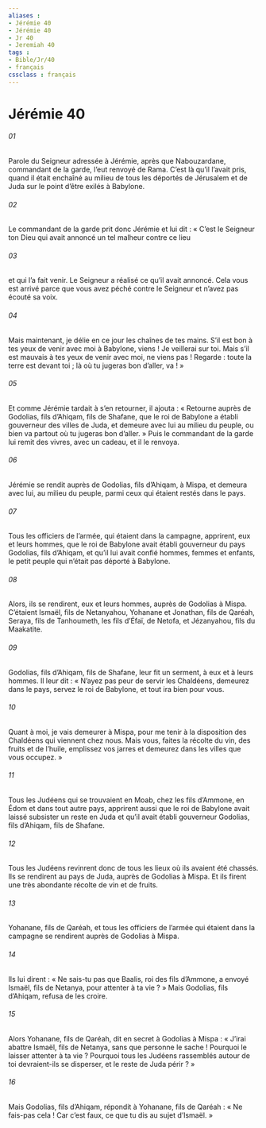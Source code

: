 ```yaml
---
aliases : 
- Jérémie 40
- Jérémie 40
- Jr 40
- Jeremiah 40
tags : 
- Bible/Jr/40
- français
cssclass : français
---
```


# Jérémie 40

###### 01
Parole du Seigneur adressée à Jérémie, après que Nabouzardane, commandant de la garde, l’eut renvoyé de Rama. C’est là qu’il l’avait pris, quand il était enchaîné au milieu de tous les déportés de Jérusalem et de Juda sur le point d’être exilés à Babylone.
###### 02
Le commandant de la garde prit donc Jérémie et lui dit : « C’est le Seigneur ton Dieu qui avait annoncé un tel malheur contre ce lieu
###### 03
et qui l’a fait venir. Le Seigneur a réalisé ce qu’il avait annoncé. Cela vous est arrivé parce que vous avez péché contre le Seigneur et n’avez pas écouté sa voix.
###### 04
Mais maintenant, je délie en ce jour les chaînes de tes mains. S’il est bon à tes yeux de venir avec moi à Babylone, viens ! Je veillerai sur toi. Mais s’il est mauvais à tes yeux de venir avec moi, ne viens pas ! Regarde : toute la terre est devant toi ; là où tu jugeras bon d’aller, va ! »
###### 05
Et comme Jérémie tardait à s’en retourner, il ajouta : « Retourne auprès de Godolias, fils d’Ahiqam, fils de Shafane, que le roi de Babylone a établi gouverneur des villes de Juda, et demeure avec lui au milieu du peuple, ou bien va partout où tu jugeras bon d’aller. » Puis le commandant de la garde lui remit des vivres, avec un cadeau, et il le renvoya.
###### 06
Jérémie se rendit auprès de Godolias, fils d’Ahiqam, à Mispa, et demeura avec lui, au milieu du peuple, parmi ceux qui étaient restés dans le pays.
###### 07
Tous les officiers de l’armée, qui étaient dans la campagne, apprirent, eux et leurs hommes, que le roi de Babylone avait établi gouverneur du pays Godolias, fils d’Ahiqam, et qu’il lui avait confié hommes, femmes et enfants, le petit peuple qui n’était pas déporté à Babylone.
###### 08
Alors, ils se rendirent, eux et leurs hommes, auprès de Godolias à Mispa. C’étaient Ismaël, fils de Netanyahou, Yohanane et Jonathan, fils de Qaréah, Seraya, fils de Tanhoumeth, les fils d’Éfaï, de Netofa, et Jézanyahou, fils du Maakatite.
###### 09
Godolias, fils d’Ahiqam, fils de Shafane, leur fit un serment, à eux et à leurs hommes. Il leur dit : « N’ayez pas peur de servir les Chaldéens, demeurez dans le pays, servez le roi de Babylone, et tout ira bien pour vous.
###### 10
Quant à moi, je vais demeurer à Mispa, pour me tenir à la disposition des Chaldéens qui viennent chez nous. Mais vous, faites la récolte du vin, des fruits et de l’huile, emplissez vos jarres et demeurez dans les villes que vous occupez. »
###### 11
Tous les Judéens qui se trouvaient en Moab, chez les fils d’Ammone, en Édom et dans tout autre pays, apprirent aussi que le roi de Babylone avait laissé subsister un reste en Juda et qu’il avait établi gouverneur Godolias, fils d’Ahiqam, fils de Shafane.
###### 12
Tous les Judéens revinrent donc de tous les lieux où ils avaient été chassés. Ils se rendirent au pays de Juda, auprès de Godolias à Mispa. Et ils firent une très abondante récolte de vin et de fruits.
###### 13
Yohanane, fils de Qaréah, et tous les officiers de l’armée qui étaient dans la campagne se rendirent auprès de Godolias à Mispa.
###### 14
Ils lui dirent : « Ne sais-tu pas que Baalis, roi des fils d’Ammone, a envoyé Ismaël, fils de Netanya, pour attenter à ta vie ? » Mais Godolias, fils d’Ahiqam, refusa de les croire.
###### 15
Alors Yohanane, fils de Qaréah, dit en secret à Godolias à Mispa : « J’irai abattre Ismaël, fils de Netanya, sans que personne le sache ! Pourquoi le laisser attenter à ta vie ? Pourquoi tous les Judéens rassemblés autour de toi devraient-ils se disperser, et le reste de Juda périr ? »
###### 16
Mais Godolias, fils d’Ahiqam, répondit à Yohanane, fils de Qaréah : « Ne fais-pas cela ! Car c’est faux, ce que tu dis au sujet d’Ismaël. »
